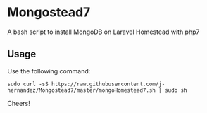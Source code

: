 # Mongostead7
A bash script to install MongoDB on Laravel Homestead with php7
## Usage
Use the following command:

`sudo curl -sS https://raw.githubusercontent.com/j-hernandez/Mongostead7/master/mongoHomestead7.sh | sudo sh`

Cheers!
